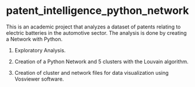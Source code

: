 # patent_intelligence_python_network

This is an academic project that analyzes a dataset of patents relating to electric batteries in the automotive sector. The analysis is done by creating a Network with Python.

1) Exploratory Analysis.

2) Creation of a Python Network and 5 clusters with the Louvain algorithm.

3) Creation of cluster and network files for data visualization using Vosviewer software.
